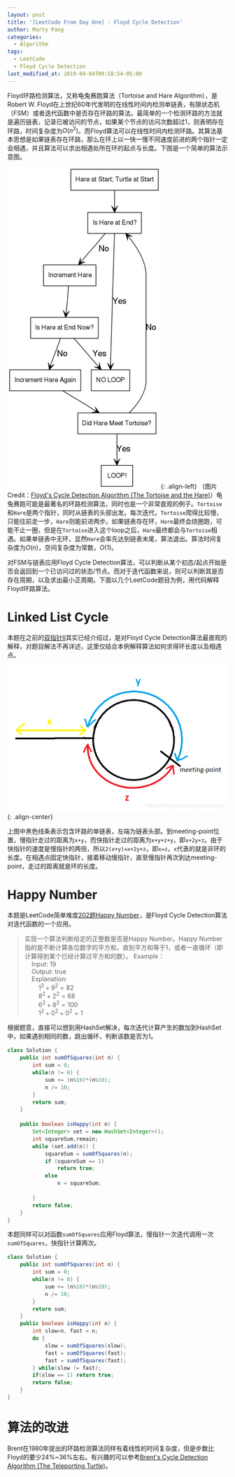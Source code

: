 ```yaml
---
layout: post
title: '[LeetCode From Day One] - Floyd Cycle Detection'
author: Marty Pang
categories: 
  - Algorithm
tags: 
  - LeetCode
  - Floyd Cycle Detection
last_modified_at: 2019-04-04T09:58:54-05:00
---
```



Floyd环路检测算法，又称龟兔赛跑算法（Tortoise and Hare Algorithm），是Robert W. Floyd在上世纪60年代发明的在线性时间内检测单链表，有限状态机（FSM）或者迭代函数中是否存在环路的算法。最简单的一个检测环路的方法就是遍历链表，记录已被访问的节点，如果某个节点的访问次数超过1，则表明存在环路，时间复杂度为$O(n^2)$。而Floyd算法可以在线性时间内检测环路。其算法基本思想是如果链表存在环路，那么在环上以一快一慢不同速度前进的两个指针一定会相遇，并且算法可以求出相遇处所在环的起点与长度。下图是一个简单的算法示意图。

![floyd](/images/20190404/floydcycle.png){:  .align-left} （图片Credit：[Floyd's Cycle Detection Algorithm (The Tortoise and the Hare)](http://www.siafoo.net/algorithm/10)）龟兔赛跑可能是最著名的环路检测算法，同时也是一个非常直观的例子。`Tortoise`和`Hare`是两个指针，同时从链表的头部出发。每次迭代，`Tortoise`爬得比较慢，只能往前走一步，`Hare`则能前进两步。如果链表存在环，`Hare`最终会绕圈跑，可能不止一圈，但是在`Tortoise`进入这个loop之后，`Hare`最终都会与`Tortoise`相遇。如果单链表中无环，显然`Hare`会率先达到链表末尾，算法退出。算法时间复杂度为$O(n)$，空间复杂度为常数，$O(1)$。

对FSM与链表应用Floyd Cycle Detection算法，可以判断从某个初态/起点开始是否会返回到一个已访问过的状态/节点。而对于迭代函数来说，则可以判断其是否存在周期，以及求出最小正周期。下面以几个LeetCode题目为例，用代码解释Floyd环路算法。

# Linked List Cycle
本题在之前的[双指针II](https://www.hytheory.com/algorithm/Leetcode-from-day-one-two-pointers-II/)其实已经介绍过，是对Floyd Cycle Detection算法最直观的解释，对题目解法不再详述，这里仅结合本例解释算法如何求得环长度以及相遇点。

![linkedlist](/images/20190404/linkedlist.png){:  .align-center} 

上图中黑色线条表示包含环路的单链表，左端为链表头部。到meeting-point位置，慢指针走过的距离为`x+y`，而快指针走过的距离为`x+y+z+y`，即`x+2y+z`。由于快指针的速度是慢指针的两倍，所以`2(x+y)=x+2y+z`，即`x=z`，`x`代表的就是非环的长度。在相遇点固定快指针，接着移动慢指针，直至慢指针再次到达meeting-point，走过的距离就是环的长度。


# Happy Number
本题是LeetCode简单难度[202题Happy Number](https://leetcode.com/problems/happy-number/description/)，是Floyd Cycle Detection算法对迭代函数的一个应用。

> 实现一个算法判断给定的正整数是否是Happy Number。Happy Number指的是不断计算各位数字的平方和，直到平方和等于1，或者一直循环（即计算得到某个已经计算过平方和的数）。
> Example：  
&nbsp; &nbsp; Input: 19  
&nbsp; &nbsp; Output: true  
&nbsp; &nbsp; Explanation:  
&nbsp; &nbsp; &nbsp; &nbsp; $1^2+9^2=82$  
&nbsp; &nbsp; &nbsp; &nbsp; $8^2+2^2=68$  
&nbsp; &nbsp; &nbsp; &nbsp; $6^2+8^2=100$  
&nbsp; &nbsp; &nbsp; &nbsp; $1^2+0^2+0^2=1$

根据题意，直接可以想到用HashSet解决，每次迭代计算产生的数加到HashSet中，如果遇到相同的数，跳出循环，判断该数是否为1。

```java
class Solution {
    public int sumOfSquares(int n) {
        int sum = 0;
        while(n != 0) {
            sum += (n%10)*(n%10);
            n /= 10;
        }
        return sum;
    }

    public boolean isHappy(int n) {
        Set<Integer> set = new HashSet<Integer>();
        int squareSum,remain;
        while (set.add(n)) {
            squareSum = sumOfSquares(n);
            if (squareSum == 1)
                return true;
            else
                n = squareSum;
    
        }
        return false;
    }
}
```

本题同样可以对函数`sumOfSquares`应用Floyd算法，慢指针一次迭代调用一次`sumOfSquares`，快指针计算两次。

```java
class Solution {
    public int sumOfSquares(int n) {
        int sum = 0;
        while(n != 0) {
            sum += (n%10)*(n%10);
            n /= 10;
        }
        return sum;
    }
    public boolean isHappy(int n) {
        int slow=n, fast = n;
        do {
            slow = sumOfSquares(slow);
            fast = sumOfSquares(fast);
            fast = sumOfSquares(fast);
        } while(slow != fast);
        if(slow == 1) return true;
        return false;
    }
}
```

# 算法的改进
Brent在1980年提出的环路检测算法同样有着线性的时间复杂度，但是步数比Floyd的要少24%~36%左右。有兴趣的可以参考[Brent's Cycle Detection Algorithm (The Teleporting Turtle)](http://www.siafoo.net/algorithm/11)。